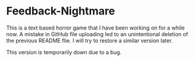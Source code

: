 # Feedback-Nightmare

This is a text based horror game that I have been working on for a while now. A mistake in GitHub file uploading led to an unintentional deletion of the previous README flie. I will try to restore a similar version later.

This version is temporarily down due to a bug.
